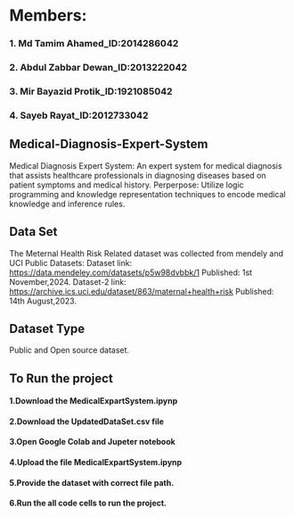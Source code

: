 # Members:
### 1. Md Tamim Ahamed_ID:2014286042
### 2. Abdul Zabbar Dewan_ID:2013222042
### 3. Mir Bayazid Protik_ID:1921085042
### 4. Sayeb Rayat_ID:2012733042

## Medical-Diagnosis-Expert-System
Medical Diagnosis Expert System: An expert system for medical diagnosis that assists healthcare professionals in diagnosing diseases based on patient symptoms and medical history. 
Perperpose: Utilize logic programming and knowledge representation techniques to encode medical knowledge and inference rules.											
## Data Set 
The Meternal Health Risk Related dataset was collected from mendely and UCI Public Datasets:
Dataset link: https://data.mendeley.com/datasets/p5w98dvbbk/1
Published: 1st November,2024.
Dataset-2 link: https://archive.ics.uci.edu/dataset/863/maternal+health+risk
Published: 14th August,2023.
## Dataset Type
Public and Open source dataset. 
## To Run the project
#### 1.Download the MedicalExpartSystem.ipynp
#### 2.Download the UpdatedDataSet.csv file 
#### 3.Open Google Colab and Jupeter notebook
#### 4.Upload the file MedicalExpartSystem.ipynp
#### 5.Provide the dataset with correct file path.
#### 6.Run the all code cells to run the project.  



